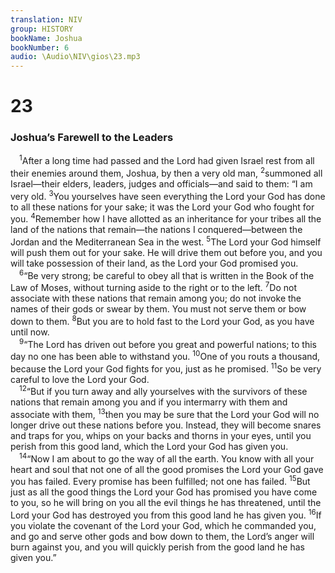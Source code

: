 ```yaml
---
translation: NIV
group: HISTORY
bookName: Joshua 
bookNumber: 6
audio: \Audio\NIV\gios\23.mp3
---
```


<div class="title"><h1>23</h1><h3>Joshua’s Farewell to the Leaders </h3></div>
<span class="verse gios_23_1"> <sup>1</sup>After a long time had passed and the Lord had given Israel rest from all their enemies around them, Joshua, by then a very old man, </span>
<span class="verse gios_23_2"><sup>2</sup>summoned all Israel—their elders, leaders, judges and officials—and said to them: “I am very old. </span>
<span class="verse gios_23_3"><sup>3</sup>You yourselves have seen everything the Lord your God has done to all these nations for your sake; it was the Lord your God who fought for you. </span>
<span class="verse gios_23_4"><sup>4</sup>Remember how I have allotted as an inheritance for your tribes all the land of the nations that remain—the nations I conquered—between the Jordan and the Mediterranean Sea in the west. </span>
<span class="verse gios_23_5"><sup>5</sup>The Lord your God himself will push them out for your sake. He will drive them out before you, and you will take possession of their land, as the Lord your God promised you. <br/></span>
<span class="verse gios_23_6"> <sup>6</sup>“Be very strong; be careful to obey all that is written in the Book of the Law of Moses, without turning aside to the right or to the left. </span>
<span class="verse gios_23_7"><sup>7</sup>Do not associate with these nations that remain among you; do not invoke the names of their gods or swear by them. You must not serve them or bow down to them. </span>
<span class="verse gios_23_8"><sup>8</sup>But you are to hold fast to the Lord your God, as you have until now. <br/></span>
<span class="verse gios_23_9"> <sup>9</sup>“The Lord has driven out before you great and powerful nations; to this day no one has been able to withstand you. </span>
<span class="verse gios_23_10"><sup>10</sup>One of you routs a thousand, because the Lord your God fights for you, just as he promised. </span>
<span class="verse gios_23_11"><sup>11</sup>So be very careful to love the Lord your God. <br/></span>
<span class="verse gios_23_12"> <sup>12</sup>“But if you turn away and ally yourselves with the survivors of these nations that remain among you and if you intermarry with them and associate with them, </span>
<span class="verse gios_23_13"><sup>13</sup>then you may be sure that the Lord your God will no longer drive out these nations before you. Instead, they will become snares and traps for you, whips on your backs and thorns in your eyes, until you perish from this good land, which the Lord your God has given you. <br/></span>
<span class="verse gios_23_14"> <sup>14</sup>“Now I am about to go the way of all the earth. You know with all your heart and soul that not one of all the good promises the Lord your God gave you has failed. Every promise has been fulfilled; not one has failed. </span>
<span class="verse gios_23_15"><sup>15</sup>But just as all the good things the Lord your God has promised you have come to you, so he will bring on you all the evil things he has threatened, until the Lord your God has destroyed you from this good land he has given you. </span>
<span class="verse gios_23_16"><sup>16</sup>If you violate the covenant of the Lord your God, which he commanded you, and go and serve other gods and bow down to them, the Lord’s anger will burn against you, and you will quickly perish from the good land he has given you.” <br/></span>
